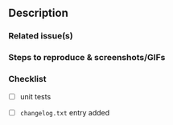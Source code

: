 <!--
  You are amazing! Thanks for contributing to our project!
  Please, DO NOT DELETE ANY TEXT from this template! (unless instructed).
-->

## Description
<!-- Explain the motivation for making this change -->

### Related issue(s)

<!--
  Is there an issue open this PR addresses? If so, link to it for more information.
  GitHub link example: "Fixes #1234" Syntax: `[close|closes|closed|fix|fixes|fixed|resolve|resolves|resolved] #1234`
  Note: Remove this section if this PR does not have a related issue.
-->

### Steps to reproduce & screenshots/GIFs

<!--
  Please include steps to reproduce, as well as screenshots or GIFs, showing the before & after.
  This helps expedite review and increase confidence for approval & merge.
-->

### Checklist

<!-- All testable code should have tests. -->
- [ ] unit tests

<!-- An entry in the changelog file is always required -->
- [ ] `changelog.txt` entry added

